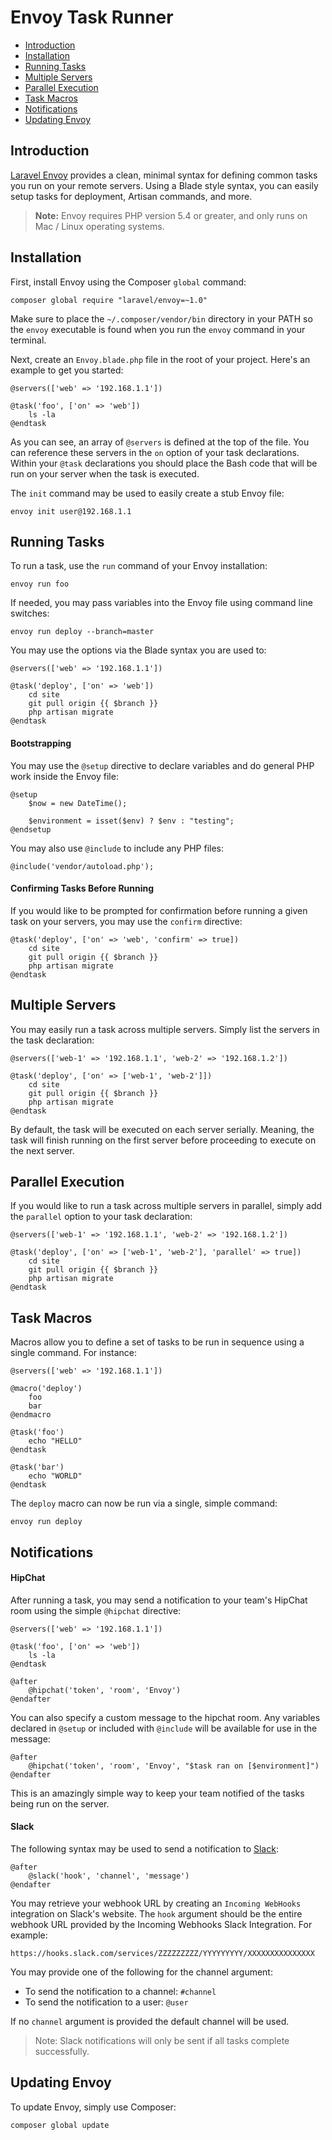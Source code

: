 # Envoy Task Runner

- [Introduction](#introduction)
- [Installation](#envoy-installation)
- [Running Tasks](#envoy-running-tasks)
- [Multiple Servers](#envoy-multiple-servers)
- [Parallel Execution](#envoy-parallel-execution)
- [Task Macros](#envoy-task-macros)
- [Notifications](#envoy-notifications)
- [Updating Envoy](#envoy-updating-envoy)

<a name="introduction"></a>
## Introduction

[Laravel Envoy](https://github.com/laravel/envoy) provides a clean, minimal syntax for defining common tasks you run on your remote servers. Using a Blade style syntax, you can easily setup tasks for deployment, Artisan commands, and more.

> **Note:** Envoy requires PHP version 5.4 or greater, and only runs on Mac / Linux operating systems.

<a name="envoy-installation"></a>
## Installation

First, install Envoy using the Composer `global` command:

    composer global require "laravel/envoy=~1.0"

Make sure to place the `~/.composer/vendor/bin` directory in your PATH so the `envoy` executable is found when you run the `envoy` command in your terminal.

Next, create an `Envoy.blade.php` file in the root of your project. Here's an example to get you started:

    @servers(['web' => '192.168.1.1'])

    @task('foo', ['on' => 'web'])
        ls -la
    @endtask

As you can see, an array of `@servers` is defined at the top of the file. You can reference these servers in the `on` option of your task declarations. Within your `@task` declarations you should place the Bash code that will be run on your server when the task is executed.

The `init` command may be used to easily create a stub Envoy file:

    envoy init user@192.168.1.1

<a name="envoy-running-tasks"></a>
## Running Tasks

To run a task, use the `run` command of your Envoy installation:

    envoy run foo

If needed, you may pass variables into the Envoy file using command line switches:

    envoy run deploy --branch=master

You may use the options via the Blade syntax you are used to:

    @servers(['web' => '192.168.1.1'])

    @task('deploy', ['on' => 'web'])
        cd site
        git pull origin {{ $branch }}
        php artisan migrate
    @endtask

#### Bootstrapping

You may use the ```@setup``` directive to declare variables and do general PHP work inside the Envoy file:

    @setup
        $now = new DateTime();

        $environment = isset($env) ? $env : "testing";
    @endsetup

You may also use ```@include``` to include any PHP files:

    @include('vendor/autoload.php');

#### Confirming Tasks Before Running

If you would like to be prompted for confirmation before running a given task on your servers, you may use the `confirm` directive:

    @task('deploy', ['on' => 'web', 'confirm' => true])
        cd site
        git pull origin {{ $branch }}
        php artisan migrate
    @endtask

<a name="envoy-multiple-servers"></a>
## Multiple Servers

You may easily run a task across multiple servers. Simply list the servers in the task declaration:

    @servers(['web-1' => '192.168.1.1', 'web-2' => '192.168.1.2'])

    @task('deploy', ['on' => ['web-1', 'web-2']])
        cd site
        git pull origin {{ $branch }}
        php artisan migrate
    @endtask

By default, the task will be executed on each server serially. Meaning, the task will finish running on the first server before proceeding to execute on the next server.

<a name="envoy-parallel-execution"></a>
## Parallel Execution

If you would like to run a task across multiple servers in parallel, simply add the `parallel` option to your task declaration:

    @servers(['web-1' => '192.168.1.1', 'web-2' => '192.168.1.2'])

    @task('deploy', ['on' => ['web-1', 'web-2'], 'parallel' => true])
        cd site
        git pull origin {{ $branch }}
        php artisan migrate
    @endtask

<a name="envoy-task-macros"></a>
## Task Macros

Macros allow you to define a set of tasks to be run in sequence using a single command. For instance:

    @servers(['web' => '192.168.1.1'])

    @macro('deploy')
        foo
        bar
    @endmacro

    @task('foo')
        echo "HELLO"
    @endtask

    @task('bar')
        echo "WORLD"
    @endtask

The `deploy` macro can now be run via a single, simple command:

    envoy run deploy

<a name="envoy-notifications"></a>
<a name="envoy-hipchat-notifications"></a>
## Notifications

#### HipChat

After running a task, you may send a notification to your team's HipChat room using the simple `@hipchat` directive:

    @servers(['web' => '192.168.1.1'])

    @task('foo', ['on' => 'web'])
        ls -la
    @endtask

    @after
        @hipchat('token', 'room', 'Envoy')
    @endafter

You can also specify a custom message to the hipchat room. Any variables declared in ```@setup``` or included with ```@include``` will be available for use in the message:

    @after
        @hipchat('token', 'room', 'Envoy', "$task ran on [$environment]")
    @endafter

This is an amazingly simple way to keep your team notified of the tasks being run on the server.

#### Slack

The following syntax may be used to send a notification to [Slack](https://slack.com):

    @after
        @slack('hook', 'channel', 'message')
    @endafter

You may retrieve your webhook URL by creating an `Incoming WebHooks` integration on Slack's website. The `hook` argument should be the entire webhook URL provided by the Incoming Webhooks Slack Integration. For example:

    https://hooks.slack.com/services/ZZZZZZZZZ/YYYYYYYYY/XXXXXXXXXXXXXXX

You may provide one of the following for the channel argument:

- To send the notification to a channel: `#channel`
- To send the notification to a user: `@user`

If no `channel` argument is provided the default channel will be used.

> Note: Slack notifications will only be sent if all tasks complete successfully.

<a name="envoy-updating-envoy"></a>
## Updating Envoy

To update Envoy, simply use Composer:

    composer global update
